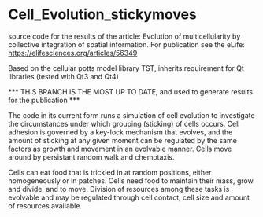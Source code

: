 # Cell_Evolution_stickymoves
source code for the results of the article: 
Evolution of multicellularity by collective integration of spatial information. 
For publication see the eLife: https://elifesciences.org/articles/56349

Based on the cellular potts model library TST, inherits requirement for Qt libraries (tested with Qt3 and Qt4) 

*** THIS BRANCH IS THE MOST UP TO DATE, and used to generate results for the publication ***

The code in its current form runs a simulation of cell evolution 
to investigate the circumstances under which grouping (sticking) of cells occurs. 
Cell adhesion is governed by a key-lock mechanism that evolves, and the amount of sticking at any given moment can be regulated
by the same factors as growth and movement in an evolvable manner.
Cells move around by persistant random walk and chemotaxis. 

Cells can eat food that is trickled in at random positions, either homogeneously or in patches.
Cells need food to maintain their mass, grow and divide, and to move. Division of resources among these tasks is evolvable and 
may be regulated through cell contact, cell size and amount of resources available.
